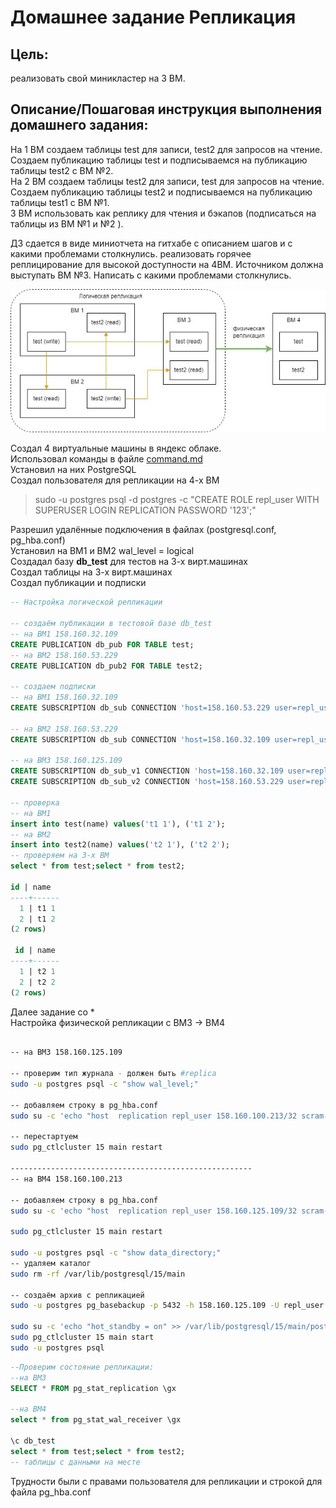 # Домашнее задание Репликация

## Цель:

реализовать свой миникластер на 3 ВМ.

## Описание/Пошаговая инструкция выполнения домашнего задания:

На 1 ВМ создаем таблицы test для записи, test2 для запросов на чтение.  
Создаем публикацию таблицы test и подписываемся на публикацию таблицы test2 с ВМ №2.  
На 2 ВМ создаем таблицы test2 для записи, test для запросов на чтение.  
Создаем публикацию таблицы test2 и подписываемся на публикацию таблицы test1 с ВМ №1.  
3 ВМ использовать как реплику для чтения и бэкапов (подписаться на таблицы из ВМ №1 и №2 ).  

ДЗ сдается в виде миниотчета на гитхабе с описанием шагов и с какими проблемами столкнулись.
реализовать горячее реплицирование для высокой доступности на 4ВМ. 
Источником должна выступать ВМ №3. Написать с какими проблемами столкнулись.

![Реалезуемая схема репликации](./dz10.jpg)

Создал 4 виртуальные машины в яндекс облаке.  
Использовал команды в файле [command.md](./command.md)  
Установил на них PostgreSQL   
Создал пользователя для репликации на 4-х ВМ  
> sudo -u postgres psql -d postgres -c "CREATE ROLE repl_user WITH SUPERUSER LOGIN REPLICATION PASSWORD '123';"

Разрешил удалённые подключения в файлах (postgresql.conf, pg_hba.conf)  
Установил на ВМ1 и ВМ2 wal_level = logical  
Создадал базу **db_test** для тестов на 3-х вирт.машинах  
Создал таблицы на 3-х вирт.машинах  
Создал публикации и подписки  

```sql
-- Настройка логической репликации

-- создаём публикации в тестовой базе db_test
-- на ВМ1 158.160.32.109
CREATE PUBLICATION db_pub FOR TABLE test;
-- на ВМ2 158.160.53.229
CREATE PUBLICATION db_pub2 FOR TABLE test2;

-- создаем подписки
-- на ВМ1 158.160.32.109
CREATE SUBSCRIPTION db_sub CONNECTION 'host=158.160.53.229 user=repl_user password=123 dbname=db_test' PUBLICATION db_pub2;

-- на ВМ2 158.160.53.229
CREATE SUBSCRIPTION db_sub CONNECTION 'host=158.160.32.109 user=repl_user password=123 dbname=db_test' PUBLICATION db_pub;

-- на ВМ3 158.160.125.109
CREATE SUBSCRIPTION db_sub_v1 CONNECTION 'host=158.160.32.109 user=repl_user password=123 dbname=db_test' PUBLICATION db_pub;
CREATE SUBSCRIPTION db_sub_v2 CONNECTION 'host=158.160.53.229 user=repl_user password=123 dbname=db_test' PUBLICATION db_pub2;

-- проверка
-- на ВМ1
insert into test(name) values('t1 1'), ('t1 2');
-- на ВМ2
insert into test2(name) values('t2 1'), ('t2 2');
-- проверяем на 3-х ВМ
select * from test;select * from test2;

id | name 
----+------
  1 | t1 1
  2 | t1 2
(2 rows)

 id | name
----+------
  1 | t2 1
  2 | t2 2
(2 rows)
```

Далее задание со *  
Настройка физической репликации с ВМ3 -> ВМ4  
```bash

-- на ВМ3 158.160.125.109

-- проверим тип журнала - должен быть #replica
sudo -u postgres psql -c "show wal_level;"  

-- добавляем строку в pg_hba.conf
sudo su -c 'echo "host  replication repl_user 158.160.100.213/32 scram-sha-256" >> /etc/postgresql/15/main/pg_hba.conf'

-- перестартуем
sudo pg_ctlcluster 15 main restart

------------------------------------------------------
-- на ВМ4 158.160.100.213

-- добавляем строку в pg_hba.conf
sudo su -c 'echo "host  replication repl_user 158.160.125.109/32 scram-sha-256" >> /etc/postgresql/15/main/pg_hba.conf'

sudo pg_ctlcluster 15 main restart

sudo -u postgres psql -c "show data_directory;"
-- удаляем каталог
sudo rm -rf /var/lib/postgresql/15/main

-- создаём архив с репликацией
sudo -u postgres pg_basebackup -p 5432 -h 158.160.125.109 -U repl_user -R -D /var/lib/postgresql/15/main

sudo su -c 'echo "hot_standby = on" >> /var/lib/postgresql/15/main/postgresql.auto.conf'
sudo pg_ctlcluster 15 main start
sudo -u postgres psql
```

```sql
--Проверим состояние репликации:
--на ВМ3
SELECT * FROM pg_stat_replication \gx

--на ВМ4
select * from pg_stat_wal_receiver \gx

\c db_test
select * from test;select * from test2;
-- таблицы с данными на месте
```
Трудности были с правами пользователя для репликации и строкой для файла pg_hba.conf
